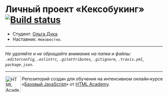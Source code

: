# Личный проект «Кексобукинг» [![Build status][travis-image]][travis-url]

* Студент: [Ольга Дука](https://up.htmlacademy.ru/javascript/11/user/337127).
* Наставник: `Неизвестно`.

---

_Не удаляйте и не обращайте внимание на папки и файлы:_<br>
_`.editorconfig`, `.eslintrc`, `.gitattributes`, `.gitignore`, `.travis.yml`, `package.json`._

---

<a href="https://htmlacademy.ru/intensive/javascript"><img align="left" width="50" height="50" title="HTML Academy" src="https://up.htmlacademy.ru/static/img/intensive/javascript/logo-for-github.svg"></a>

Репозиторий создан для обучения на интенсивном онлайн‑курсе «[Базовый JavaScript](https://htmlacademy.ru/intensive/javascript)» от [HTML Academy](https://htmlacademy.ru).

[travis-image]: https://travis-ci.org/htmlacademy-javascript/337127-keksobooking.svg?branch=master
[travis-url]: https://travis-ci.org/htmlacademy-javascript/337127-keksobooking
